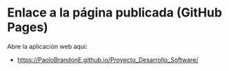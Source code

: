 # Enlace a la página publicada (GitHub Pages)

Abre la aplicación web aquí:

- https://PaoloBrandonE.github.io/Proyecto_Desarrollo_Software/


